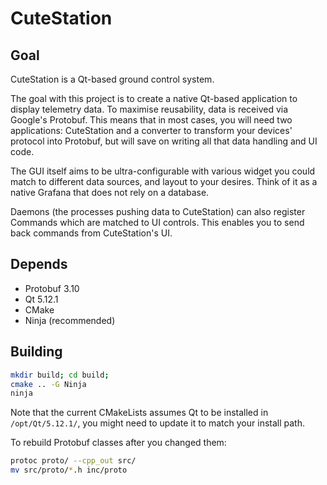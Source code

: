 # CuteStation

## Goal

CuteStation is a Qt-based ground control system.

The goal with this project is to create a native Qt-based application to display telemetry data. To maximise reusability, data is received via Google's Protobuf. This means that in most cases, you will need two applications: CuteStation and a converter to transform your devices' protocol into Protobuf, but will save on writing all that data handling and UI code.

The GUI itself aims to be ultra-configurable with various widget you could match to different data sources, and layout to your desires. Think of it as a native Grafana that does not rely on a database.

Daemons (the processes pushing data to CuteStation) can also register Commands which are matched to UI controls. This enables you to send back commands from CuteStation's UI.

## Depends

- Protobuf 3.10
- Qt 5.12.1
- CMake
- Ninja (recommended)

## Building

```bash
mkdir build; cd build;
cmake .. -G Ninja
ninja
```

Note that the current CMakeLists assumes Qt to be installed in `/opt/Qt/5.12.1/`, you might need to update it to match your install path.

To rebuild Protobuf classes after you changed them:

```bash
protoc proto/ --cpp_out src/
mv src/proto/*.h inc/proto
```
